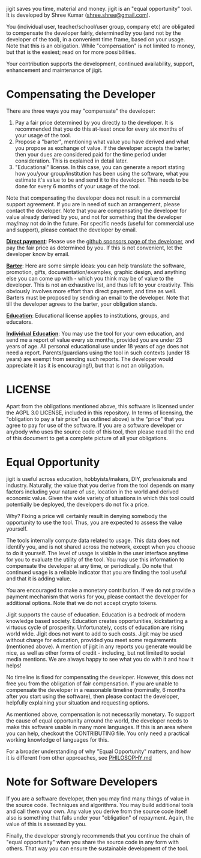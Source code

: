 jigit saves you time, material and money. jigit is an "equal opportunity"
 tool. It is developed by Shree Kumar (shree.shree@gmail.com).

You (individual user, teacher/school/user group, company etc) are obligated to
compensate the developer fairly, determined by you (and not by the developer
of the tool), in a convenient time frame, based on your usage. Note that this
is an obligation. While "compensation" is not limited to money, but that is the
easiest; read on for more possibilities.

Your contribution supports the development, continued availability, support,
enhancement and maintenance of jigit.

# Compensating the Developer

There are three ways you may "compensate" the developer:

 1. Pay a fair price determined by you directly to the developer. It is recommended
    that you do this at-least once for every six months of your usage of the tool.
 2. Propose a "barter", mentioning what value you have derived and what you propose
    as exchange of value. If the developer accepts the barter, then your dues are
    considered paid for the time period under consideration. This is explained in
    detail later.
 3. "Educational" license. In this case, you can generate a report stating how
    you/your group/institution has been using the software, what you estimate it's
    value to be and send it to the developer. This needs to be done for every 6
    months of your usage of the tool.

Note that compensating the developer does not result in a commercial support
agreement. If you are in need of such an arrangement, please contact the developer.
Note that you are compensating the developer for value already derived by you,
and not for something that the developer may/may not do in the future. For specific
needs (useful for commercial use and support), please contact the developer by email.

<u>**Direct payment**</u>: Please use the
[github sponsors page of the developer](https://github.com/sponsors/shreekumar3d),
and pay the fair price as determined by you.  If this is not convenient, let the
developer know by email.

<u>**Barter**</u>: Here are some simple ideas: you can help translate the software,
promotion, gifts, documentation/examples, graphic design, and anything else you can come
up with - which you think may be of value to the developer. This is not an exhaustive
list, and thus left to your creativity. This obviously involves more effort
than direct payment, and time as well. Barters must be proposed by sending an email
to the developer. Note that till the developer agrees to the barter, your obligation
stands.

<u>**Education**</u>: Educational license applies to institutions, groups, and educators.

<u>**Individual Education**</u>: You may use the tool for your own education, and send
me a report of value every six months, provided you are under 23 years of age.  All
personal educational use under 18 years of age does not need a report. Parents/guardians
using the tool in such contexts (under 18 years) are exempt from sending such reports.
The developer would appreciate it (as it is encouraging!), but that is not an obligation.

# LICENSE

Apart from the obligations mentioned above, this software is licensed under
the AGPL 3.0 LICENSE, included in this repository. In terms of licensing, the
"obligation to pay a fair price" (as outlined above) is the "price" that you
agree to pay for use of the software. If you are a software developer or anybody
who uses the source code of this tool, then please read till the end of this
document to get a complete picture of all your obligations.

# Equal Opportunity

jigit is useful across education, hobbyists/makers, DIY, professionals and
industry. Naturally, the value that you derive from the tool depends on many
factors including your nature of use, location in the world and derived
economic value.  Given the wide variety of situations in which this tool
could potentially be deployed, the developers do not fix a price.

Why? Fixing a price will certainly result in denying somebody the opportunity
to use the tool. Thus, you are expected to assess the value yourself.

The tools internally compute data related to usage. This data does not identify
you, and is not shared across the network, except when you choose to do it
yourself. The level of usage is visible in the user interface anytime for you
to evaluate the utility of the tool. You may use this information to compensate
the developer at any time, or periodically.  Do note that continued usage is
a reliable indicator that you are finding the tool useful and that it is adding
value.

You are encouraged to make a monetary contribution. If we do not provide a
payment mechanism that works for you, please contact the developer for additional
options. Note that we do not accept crypto tokens.

Jigit supports the cause of education. Education is a bedrock of modern
knowledge based society. Education creates opportunities, kickstarting
a virtuous cycle of prosperity. Unfortunately, costs of education are rising
world wide. Jigit does not want to add to such costs. Jigit may be used without
charge for education, provided you meet some requirements (mentioned above).
A mention of jigit in any reports you generate would be nice, as well as other
forms of credit - including, but not limited to social media mentions. We are
always happy to see what you do with it and how it helps!

No timeline is fixed for compensating the developer. However, this does
not free you from the obligation of fair compensation. If you are
unable to compensate the developer in a reasonable timeline (nominally, 6 months
after you start using the software), then please contact the developer, helpfully
explaining your situation and requesting options.

As mentioned above, compensation is not necessarily monetary. To support the
cause of equal opportunity arround the world, the developer needs to make this
software usable in many more languages.  If this is an area where you can
help, checkout the CONTRIBUTING file.  You only need a practical working knowledge
of languages for this.

For a broader understanding of why "Equal Opportunity" matters, and how it is
different from other approaches, see [PHILOSOPHY.md](PHILOSOPHY.md)

# Note for Software Developers

If you are a software developer, then you may find many things of value
in the source code.  Techniques and algorithms. You may build additional tools
and call them your own. Any value you derive from the source code itself also
is something that falls under your "obligation" of repayment. Again, the value of
this is assessed by you.

Finally, the developer strongly recommends that you continue the chain of
"equal opportunity" when you share the source code in any form with others.
That way you can ensure the sustainable development of the tool.
